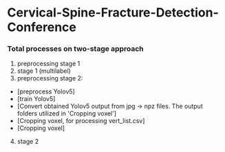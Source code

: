 # Cervical-Spine-Fracture-Detection-Conference
### Total processes on two-stage approach
1. preprocessing stage 1
2. stage 1 (multilabel)
3. preprocessing stage 2:
  - [preprocess Yolov5]
  - [train Yolov5]
  - [Convert obtained Yolov5 output from jpg -> npz files. The output folders utilized in 'Cropping voxel']
  - [Cropping voxel, for processing vert_list.csv]
  - [Cropping voxel]
4. stage 2
